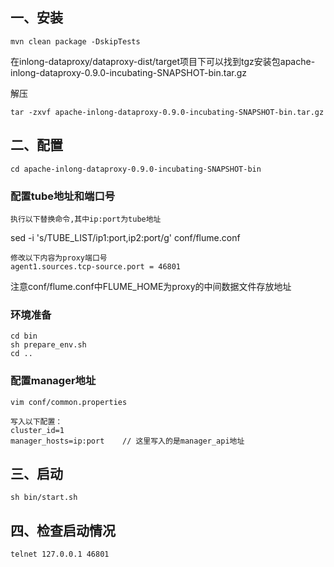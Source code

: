 ## 一、安装

    mvn clean package -DskipTests

在inlong-dataproxy/dataproxy-dist/target项目下可以找到tgz安装包apache-inlong-dataproxy-0.9.0-incubating-SNAPSHOT-bin.tar.gz


解压

    tar -zxvf apache-inlong-dataproxy-0.9.0-incubating-SNAPSHOT-bin.tar.gz


## 二、配置

	cd apache-inlong-dataproxy-0.9.0-incubating-SNAPSHOT-bin

### 配置tube地址和端口号

	执行以下替换命令,其中ip:port为tube地址

sed -i 's/TUBE_LIST/ip1:port,ip2:port/g' conf/flume.conf


    修改以下内容为proxy端口号
    agent1.sources.tcp-source.port = 46801

注意conf/flume.conf中FLUME_HOME为proxy的中间数据文件存放地址

### 环境准备
	cd bin
	sh prepare_env.sh
	cd ..

### 配置manager地址
	vim conf/common.properties

	写入以下配置：
	cluster_id=1
	manager_hosts=ip:port    // 这里写入的是manager_api地址

## 三、启动
	sh bin/start.sh

## 四、检查启动情况
	telnet 127.0.0.1 46801



